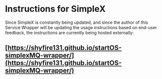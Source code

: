 # Instructions for SimpleX

Since SimpleX is constantly being updated, and since the author of this Service Wrapper will be updating the usage instructions based on end-user feedback, the instructions are currently being hosted externally: 

## [https://shyfire131.github.io/startOS-simplexMQ-wrapper/](https://shyfire131.github.io/startOS-simplexMQ-wrapper/)